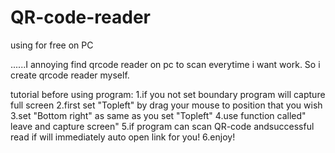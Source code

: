 # QR-code-reader
using for free  on PC               

......I annoying find qrcode reader on pc to scan everytime i want work.
So i create qrcode reader myself.

tutorial before using program:
    1.if you not set boundary program will capture full screen
    2.first set "Topleft" by drag your mouse to position that you wish
    3.set "Bottom right" as same as you set "Topleft"
    4.use function called" leave and capture screen"
    5.if program can scan QR-code andsuccessful read if will immediately auto open link for you!
    6.enjoy!
    
